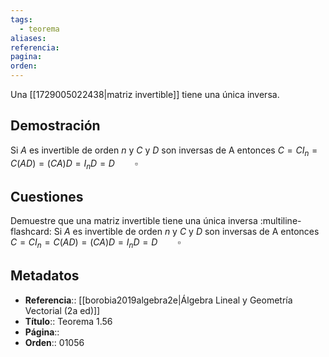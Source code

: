 ```yaml
---
tags:
  - teorema
aliases: 
referencia: 
pagina: 
orden:
---
```

Una [[1729005022438|matriz invertible]] tiene una única inversa.

## Demostración
Si $A$ es invertible de orden $n$ y $C$ y $D$ son inversas de A entonces
$C=CI_n=C(AD)=(CA)D=I_nD=D \hspace{2em} \square$

## Cuestiones

Demuestre que una matriz invertible tiene una única inversa
:multiline-flashcard:
Si $A$ es invertible de orden $n$ y $C$ y $D$ son inversas de A entonces
$C=CI_n=C(AD)=(CA)D=I_nD=D \hspace{2em} \square$

## Metadatos
- **Referencia**:: [[borobia2019algebra2e|Álgebra Lineal y Geometría Vectorial (2a ed)]]
- **Título**:: Teorema 1.56
- **Página**::
- **Orden**:: 01056
